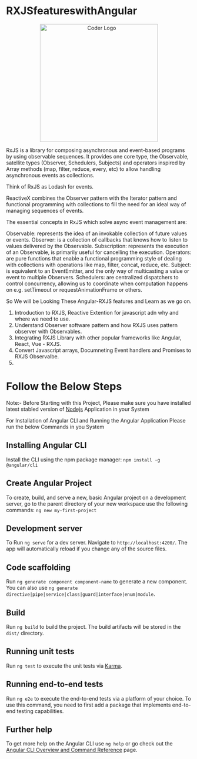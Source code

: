 # RXJSfeatureswithAngular

<p align="center">
<a  target="blank"><img src="https://malcoded.com/static/4416ca096472d7da64817eb3bd2c6687/f3583/Angular-RxJs.png" width="320" alt="Coder Logo" /></a>
</p>

RxJS is a library for composing asynchronous and event-based programs by using observable sequences. It provides one core type, the Observable, satellite types (Observer, Schedulers, Subjects) and operators inspired by Array methods (map, filter, reduce, every, etc) to allow handling asynchronous events as collections.

Think of RxJS as Lodash for events.

ReactiveX combines the Observer pattern with the Iterator pattern and functional programming with collections to fill the need for an ideal way of managing sequences of events.

The essential concepts in RxJS which solve async event management are:

Observable: represents the idea of an invokable collection of future values or events.
Observer: is a collection of callbacks that knows how to listen to values delivered by the Observable.
Subscription: represents the execution of an Observable, is primarily useful for cancelling the execution.
Operators: are pure functions that enable a functional programming style of dealing with collections with operations like map, filter, concat, reduce, etc.
Subject: is equivalent to an EventEmitter, and the only way of multicasting a value or event to multiple Observers.
Schedulers: are centralized dispatchers to control concurrency, allowing us to coordinate when computation happens on e.g. setTimeout or requestAnimationFrame or others.


So We will be Looking These Angular-RXJS  features and Learn as we go on.

1. Introduction to RXJS, Reactive Extention for javascript adn why and where we need to use.
2. Understand Observer software pattern and how RXJS uses pattern observer with Observables.
3. Integrating RXJS Library with other popular frameworks like Angular, React, Vue - RXJS.
4. Convert Javascript arrays, Documneting Event handlers and Promises to RXJS Observalbe.
5.  


# Follow the Below Steps

Note:- Before Starting with this Project, Please make sure you have installed latest stabled version of [Nodejs](https://nodejs.org/en/) Application in your System 

For Installation of Angular CLI and Running the Angular Application Please run the below Commands in you System 
## Installing Angular CLI


Install the CLI using the npm package manager:  `npm install -g @angular/cli`

## Create Angular Project
To create, build, and serve a new, basic Angular project on a development server, go to the parent directory of your new workspace use the following commands: `ng new my-first-project`

## Development server

To Run `ng serve` for a dev server. Navigate to `http://localhost:4200/`. The app will automatically reload if you change any of the source files.

## Code scaffolding

Run `ng generate component component-name` to generate a new component. You can also use `ng generate directive|pipe|service|class|guard|interface|enum|module`.

## Build

Run `ng build` to build the project. The build artifacts will be stored in the `dist/` directory.

## Running unit tests

Run `ng test` to execute the unit tests via [Karma](https://karma-runner.github.io).

## Running end-to-end tests

Run `ng e2e` to execute the end-to-end tests via a platform of your choice. To use this command, you need to first add a package that implements end-to-end testing capabilities.

## Further help

To get more help on the Angular CLI use `ng help` or go check out the [Angular CLI Overview and Command Reference](https://angular.io/cli) page.
